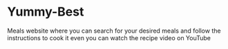 # Yummy-Best
Meals website where you can search for your desired meals and follow the instructions to cook it even you can watch the recipe video on YouTube
